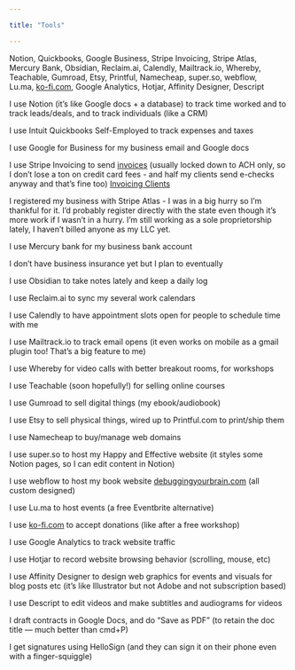 ```yaml
---

title: "Tools"

---
```


Notion, Quickbooks, Google Business, Stripe Invoicing, Stripe Atlas, Mercury Bank, Obsidian, Reclaim.ai, Calendly, Mailtrack.io, Whereby, Teachable, Gumroad, Etsy, Printful, Namecheap, super.so, webflow, Lu.ma, [ko-fi.com](http://ko-fi.com/), Google Analytics, Hotjar, Affinity Designer, Descript

  

I use Notion (it’s like Google docs + a database) to track time worked and to track leads/deals, and to track individuals (like a CRM)

I use Intuit Quickbooks Self-Employed to track expenses and taxes

I use Google for Business for my business email and Google docs

I use Stripe Invoicing to send [invoices](Invoicing%20Clients.md) (usually locked down to ACH only, so I don’t lose a ton on credit card fees - and half my clients send e-checks anyway and that’s fine too)
[Invoicing Clients](Invoicing%20Clients.md)

I registered my business with Stripe Atlas - I was in a big hurry so I’m thankful for it. I’d probably register directly with the state even though it’s more work if I wasn’t in a hurry. I’m still working as a sole proprietorship lately, I haven’t billed anyone as my LLC yet.

I use Mercury bank for my business bank account

I don’t have business insurance yet but I plan to eventually

I use Obsidian to take notes lately and keep a daily log

I use Reclaim.ai to sync my several work calendars 

I use Calendly to have appointment slots open for people to schedule time with me

I use Mailtrack.io to track email opens (it even works on mobile as a gmail plugin too! That’s a big feature to me)

I use Whereby for video calls with better breakout rooms, for workshops

I use Teachable (soon hopefully!) for selling online courses

I use Gumroad to sell digital things (my ebook/audiobook)

I use Etsy to sell physical things, wired up to Printful.com to print/ship them

I use Namecheap to buy/manage web domains

I use super.so to host my Happy and Effective website (it styles some Notion pages, so I can edit content in Notion)

I use webflow to host my book website [debuggingyourbrain.com](http://debuggingyourbrain.com/) (all custom designed)

I use Lu.ma to host events (a free Eventbrite alternative)

I use [ko-fi.com](http://ko-fi.com/) to accept donations (like after a free workshop)

I use Google Analytics to track website traffic

I use Hotjar to record website browsing behavior (scrolling, mouse, etc)

I use Affinity Designer to design web graphics for events and visuals for blog posts etc (it’s like Illustrator but not Adobe and not subscription based)

I use Descript to edit videos and make subtitles and audiograms for videos

I draft contracts in Google Docs, and do “Save as PDF” (to retain the doc title — much better than cmd+P)

I get signatures using HelloSign (and they can sign it on their phone even with a finger-squiggle)
